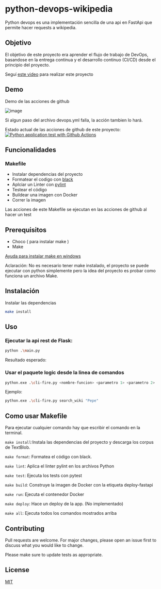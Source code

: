 # python-devops-wikipedia

Python devops es una implementación sencilla de una api en FastApi que permite hacer requests a wikipedia.

## Objetivo

El objetivo de este proyecto era aprender el flujo de trabajo de DevOps, basandose en la entrega continua y el desarrollo continuo (CI/CD) desde el principio del proyecto.

Seguí [este video](https://www.youtube.com/watch?v=YB-_FsssK8E) para realizar este proyecto

## Demo
Demo de las acciones de github

![image](https://github.com/user-attachments/assets/00e7047c-6206-4e7c-93ec-a460372b8698)

Si algun paso del archivo devops.yml falla, la acción tambien lo hará.

Estado actual de las acciones de github de este proyecto:
[![Python application test with Github Actions](https://github.com/darthpedroo/python-devops/actions/workflows/devops.yml/badge.svg)](https://github.com/darthpedroo/python-devops/actions/workflows/devops.yml)


## Funcionalidades

### Makefile

- Instalar dependencias del proyecto
- Formatear el codigo con [black](https://pypi.org/project/black/)
- Aplciar un Linter con [pylint](https://pypi.org/project/pylint/)
- Testear el código 
- Buildear una imagen con Docker
- Correr la imagen

Las acciones de este Makefile se ejecutan en las acciones de github al hacer un test

## Prerequisitos

- Choco ( para instalar make )
- Make

[Ayuda para instalar make en windows](https://stackoverflow.com/questions/32127524/how-to-install-and-use-make-in-windows)

Aclaración: No es necesario tener make instalado, el proyecto se puede ejecutar con python simplemente pero la idea del proyecto es probar como funciona un archivo Make.

## Instalación

Instalar las dependencias

```bash
make install
```

## Uso

### Ejecutar la api rest de Flask:
```bash
python .\main.py
```

Resultado esperado: 

### Usar el paquete logic desde la linea de comandos

```bash
python.exe .\cli-fire.py <nombre-funcion> <parametro 1> <parametro 2>
```
Ejemplo:
```bash
python.exe .\cli-fire.py search_wiki "Pepe"
```
## Como usar Makefile


Para ejecutar cualquier comando hay que escribir el comando en la terminal.

`make install`:Instala las dependencias del proyecto y descarga los corpus de TextBlob.

`make format`: Formatea el código con black.

`make lint`: Aplica el linter pylint en los archivos Python

`make test`: Ejecuta los tests con pytest

`make build`: Construye la imagen de Docker con la etiqueta deploy-fastapi

`make run`: Ejecuta el contenedor Docker

`make deploy`: Hace un deploy de la app. (No implementado)

`make all`: Ejecuta todos los comandos mostrados arriba


## Contributing

Pull requests are welcome. For major changes, please open an issue first
to discuss what you would like to change.

Please make sure to update tests as appropriate.

## License

[MIT](https://choosealicense.com/licenses/mit/)
